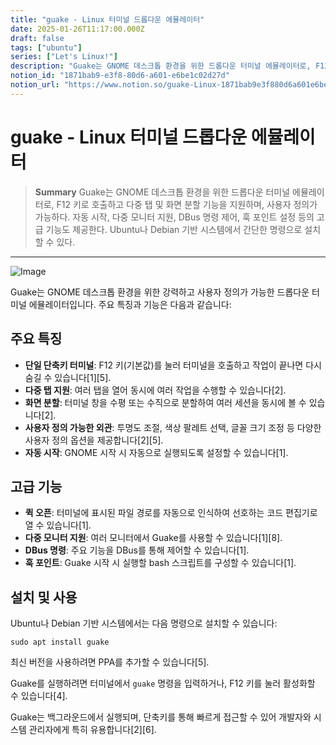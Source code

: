 ```yaml
---
title: "guake - Linux 터미널 드롭다운 에뮬레이터"
date: 2025-01-26T11:17:00.000Z
draft: false
tags: ["ubuntu"]
series: ["Let's Linux!"]
description: "Guake는 GNOME 데스크톱 환경을 위한 드롭다운 터미널 에뮬레이터로, F12 키로 호출하고 다중 탭 및 화면 분할 기능을 지원하며, 사용자 정의가 가능하다. 자동 시작, 다중 모니터 지원, DBus 명령 제어, 훅 포인트 설정 등의 고급 기능도 제공한다. Ubuntu나 Debian 기반 시스템에서 간단한 명령으로 설치할 수 있다."
notion_id: "1871bab9-e3f8-80d6-a601-e6be1c02d27d"
notion_url: "https://www.notion.so/guake-Linux-1871bab9e3f880d6a601e6be1c02d27d"
---
```


# guake - Linux 터미널 드롭다운 에뮬레이터

> **Summary**
> Guake는 GNOME 데스크톱 환경을 위한 드롭다운 터미널 에뮬레이터로, F12 키로 호출하고 다중 탭 및 화면 분할 기능을 지원하며, 사용자 정의가 가능하다. 자동 시작, 다중 모니터 지원, DBus 명령 제어, 훅 포인트 설정 등의 고급 기능도 제공한다. Ubuntu나 Debian 기반 시스템에서 간단한 명령으로 설치할 수 있다.

---

![Image](https://prod-files-secure.s3.us-west-2.amazonaws.com/09ccd4d5-876c-4bba-bbdf-cc77a0a11257/575d3c04-bdd8-41ed-b8ce-38c1e92285be/image.png?X-Amz-Algorithm=AWS4-HMAC-SHA256&X-Amz-Content-Sha256=UNSIGNED-PAYLOAD&X-Amz-Credential=ASIAZI2LB466YL7CEOSL%2F20250724%2Fus-west-2%2Fs3%2Faws4_request&X-Amz-Date=20250724T083433Z&X-Amz-Expires=3600&X-Amz-Security-Token=IQoJb3JpZ2luX2VjEAAaCXVzLXdlc3QtMiJIMEYCIQDkhkRPeYqZq%2Fs7TCL%2FpichccbB9Nl3urxJXOPEQshW%2BwIhAJ3wh0gNxNALJhHo7SkX4pGSkpKhLmGC8p6urdV7YUBrKv8DCCkQABoMNjM3NDIzMTgzODA1IgyR8DUqEDWs2npymN0q3ANlMOTACOGlDYon6hzou0w2DiVuM0I%2BU44UKxaQ4YW3T1bmKSro3oTgGkRyM4Qtsr8H03vBSadjV3Ywmh7xJFu0Do0jHVrHEuJKgO%2BKwE%2Bu79Vn5CS1YaEHPndZRS41iayQ%2Bqmvx2kdaNJMv8GE8fiPv5zbglKLX5eyI2dlEHFJBvMZ6uVuSQwM7razDEXlr8%2FvidSvBS0geqgz13SqIOkTKiDX5SIgWwPypHoJhPP3M%2F7RNnO8dmzgBEUgW1qYdviOErRBbSuCuyUyPzp%2FE54gGDakPYPc%2BhE6Id2cOi3P9EBns%2Fp6Z9%2FmOADcw7Giqq9pkhU8UqthAB1iE2zUcfaXXtITKvEn0w7o%2Fc92dX8zVegIR8y7cVV04ghSLME%2BjkOjxexZKHKmu76XbVYVBnAtnHCywEIrPFLW0rWt4maI8jb7td33LiWPx%2F4VDUwCSdaavCsxmMGge%2F9Vth%2BHvNiRGRuZQrVHWHNKrvLmc1XYWnmLPdR0ktON%2FussAPY3y2OQsKYAbYq7lyzpmSZjX1xVU5EfbrE4agUWC8x75RmvJCgcG%2FwGEDl4R332%2FzbJ2kq2qaGDDytJuYwZcfuT8WYQXWG%2F%2BdNjANMgOwxtzM%2FSgaRscM2Bbl4Z%2BMaNeDD1zofEBjqkAShG672FbTy1ceIiAGiQ93ECHrAEWEvPml1fELttmr3%2BqN5dMLnLw59qRKOORAcvE9cQQVrJZzkt7L6eXmOEJwmfTEedShEFe64uvjNbJ5l%2BfGFI%2FflxnPuaSjCfyk1tLWBhNXfq5xXLEbOOta1V55Sjau89Osd30KIs%2F%2BfUYWFwbDqtdA4KRfTZVZdLza0pPqdVUX1hDGECllVQjjADW2w3OD%2BC&X-Amz-Signature=dfa3945e5a00531fb846baa13c3f27b316d25b07d79e7d692353d59697fc906e&X-Amz-SignedHeaders=host&x-amz-checksum-mode=ENABLED&x-id=GetObject)

Guake는 GNOME 데스크톱 환경을 위한 강력하고 사용자 정의가 가능한 드롭다운 터미널 에뮬레이터입니다. 주요 특징과 기능은 다음과 같습니다:

## 주요 특징

- **단일 단축키 터미널**: F12 키(기본값)를 눌러 터미널을 호출하고 작업이 끝나면 다시 숨길 수 있습니다[1][5].
- **다중 탭 지원**: 여러 탭을 열어 동시에 여러 작업을 수행할 수 있습니다[2].
- **화면 분할**: 터미널 창을 수평 또는 수직으로 분할하여 여러 세션을 동시에 볼 수 있습니다[2].
- **사용자 정의 가능한 외관**: 투명도 조절, 색상 팔레트 선택, 글꼴 크기 조정 등 다양한 사용자 정의 옵션을 제공합니다[2][5].
- **자동 시작**: GNOME 시작 시 자동으로 실행되도록 설정할 수 있습니다[1].
## 고급 기능

- **퀵 오픈**: 터미널에 표시된 파일 경로를 자동으로 인식하여 선호하는 코드 편집기로 열 수 있습니다[1].
- **다중 모니터 지원**: 여러 모니터에서 Guake를 사용할 수 있습니다[1][8].
- **DBus 명령**: 주요 기능을 DBus를 통해 제어할 수 있습니다[1].
- **훅 포인트**: Guake 시작 시 실행할 bash 스크립트를 구성할 수 있습니다[1].
## 설치 및 사용

Ubuntu나 Debian 기반 시스템에서는 다음 명령으로 설치할 수 있습니다:

```shell
sudo apt install guake

```

최신 버전을 사용하려면 PPA를 추가할 수 있습니다[5].

Guake를 실행하려면 터미널에서 `guake` 명령을 입력하거나, F12 키를 눌러 활성화할 수 있습니다[4].

Guake는 백그라운드에서 실행되며, 단축키를 통해 빠르게 접근할 수 있어 개발자와 시스템 관리자에게 특히 유용합니다[2][6].


